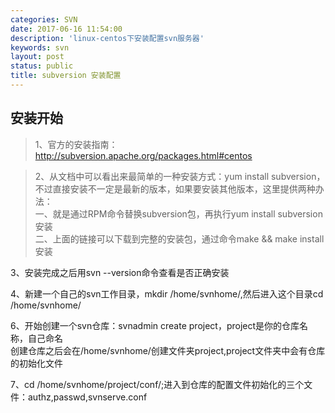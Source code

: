 ```yaml
---
categories: SVN
date: 2017-06-16 11:54:00
description: 'linux-centos下安装配置svn服务器'
keywords: svn
layout: post
status: public
title: subversion 安装配置
---
```


## 安装开始
>1、官方的安装指南：http://subversion.apache.org/packages.html#centos<br/>
    
>2、从文档中可以看出来最简单的一种安装方式：yum install subversion，不过直接安装不一定是最新的版本，如果要安装其他版本，这里提供两种办法：<br/>
>一、就是通过RPM命令替换subversion包，再执行yum install subversion安装<br/>
>二、上面的链接可以下载到完整的安装包，通过命令make && make install安装<br/>
    
  3、安装完成之后用svn --version命令查看是否正确安装<br/>
    
  4、新建一个自己的svn工作目录，mkdir /home/svnhome/,然后进入这个目录cd /home/svnhome/<br/>
    
  6、开始创建一个svn仓库：svnadmin create project，project是你的仓库名称，自己命名<br/>
    创建仓库之后会在/home/svnhome/创建文件夹project,project文件夹中会有仓库的初始化文件<br/>
        
  7、cd /home/svnhome/project/conf/;进入到仓库的配置文件初始化的三个文件：authz,passwd,svnserve.conf<br/>
    
    
    
